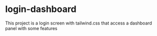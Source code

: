 # login-dashboard
This project is a login screen with tailwind.css that access a dashboard panel with some features
